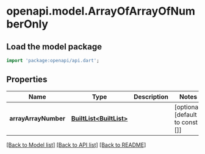 # openapi.model.ArrayOfArrayOfNumberOnly

## Load the model package
```dart
import 'package:openapi/api.dart';
```

## Properties
Name | Type | Description | Notes
------------ | ------------- | ------------- | -------------
**arrayArrayNumber** | [**BuiltList<BuiltList<num>>**](BuiltList.md) |  | [optional] [default to const []]

[[Back to Model list]](../README.md#documentation-for-models) [[Back to API list]](../README.md#documentation-for-api-endpoints) [[Back to README]](../README.md)


